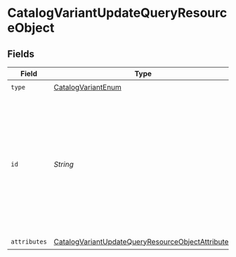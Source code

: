 # CatalogVariantUpdateQueryResourceObject


## Fields

| Field                                                                                                                                                                                                                  | Type                                                                                                                                                                                                                   | Required                                                                                                                                                                                                               | Description                                                                                                                                                                                                            | Example                                                                                                                                                                                                                |
| ---------------------------------------------------------------------------------------------------------------------------------------------------------------------------------------------------------------------- | ---------------------------------------------------------------------------------------------------------------------------------------------------------------------------------------------------------------------- | ---------------------------------------------------------------------------------------------------------------------------------------------------------------------------------------------------------------------- | ---------------------------------------------------------------------------------------------------------------------------------------------------------------------------------------------------------------------- | ---------------------------------------------------------------------------------------------------------------------------------------------------------------------------------------------------------------------- |
| `type`                                                                                                                                                                                                                 | [CatalogVariantEnum](../../models/components/CatalogVariantEnum.md)                                                                                                                                                    | :heavy_check_mark:                                                                                                                                                                                                     | N/A                                                                                                                                                                                                                    |                                                                                                                                                                                                                        |
| `id`                                                                                                                                                                                                                   | *String*                                                                                                                                                                                                               | :heavy_check_mark:                                                                                                                                                                                                     | The catalog variant ID is a compound ID (string), with format: `{integration}:::{catalog}:::{external_id}`. Currently, the only supported integration type is `$custom`, and the only supported catalog is `$default`. | $custom:::$default:::SAMPLE-DATA-ITEM-1-VARIANT-MEDIUM                                                                                                                                                                 |
| `attributes`                                                                                                                                                                                                           | [CatalogVariantUpdateQueryResourceObjectAttributes](../../models/components/CatalogVariantUpdateQueryResourceObjectAttributes.md)                                                                                      | :heavy_check_mark:                                                                                                                                                                                                     | N/A                                                                                                                                                                                                                    |                                                                                                                                                                                                                        |